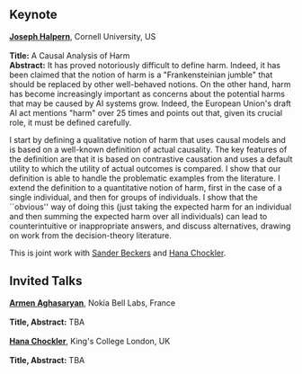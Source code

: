 ## Keynote
<a href="https://www.cs.cornell.edu/home/halpern/"><b>Joseph Halpern</b></a>, Cornell University, US  <br><br>
<b>Title:</b> A Causal Analysis of Harm <br>
<b>Abstract:</b> It has proved notoriously difficult to define harm.  Indeed, it has been
claimed that the notion of harm is a "Frankensteinian jumble" that
should be replaced by other well-behaved notions.    On the other hand,
harm has become increasingly important as concerns about the potential harms
that may be caused by AI systems grow.  Indeed, the European Union's
draft AI act mentions "harm" over 25 times and points out that, given its
crucial role, it must be defined carefully.<br>

I start by defining a qualitative notion of harm that
uses causal models and is based on a well-known definition of actual
causality.  The key features of the definition
are that it is based on contrastive causation
and uses a default utility to which the utility of actual outcomes
is compared.  I show that our definition is able to handle
the  problematic examples from the literature.
I extend the definition to a quantitative notion of harm, first in the case
of a single individual, and then for groups of individuals.
I show that the ``obvious'' way
of doing this (just taking the expected harm for an individual and
then summing the expected harm over all individuals) can lead to
counterintuitive or inappropriate answers, and discuss alternatives,
drawing on work from the decision-theory literature.<br>

This is joint work with <a href="https://sanderbeckers.github.io/website/about/">Sander Beckers</a> and <a href="https://www.hanachockler.com">Hana Chockler</a>.

## Invited Talks
<a href="https://www.bell-labs.com/about/researcher-profiles/armen-aghasaryan/#gref"><b>Armen Aghasaryan</b></a>, Nokia Bell Labs, France<br><br>
<b>Title, Abstract:</b> TBA <br><br>
<a href="https://www.hanachockler.com"><b>Hana Chockler</b></a>, King's College London, UK  <br><br>
<b>Title, Abstract:</b> TBA <br>
